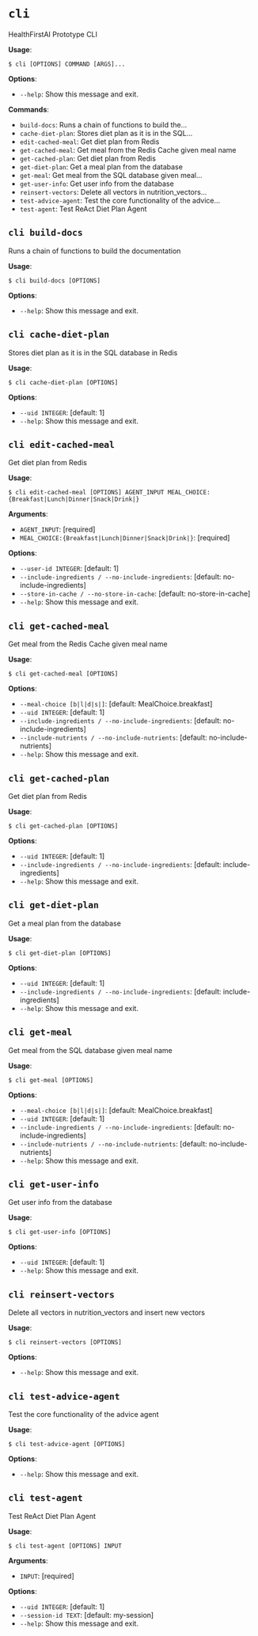 # `cli`

HealthFirstAI Prototype CLI

**Usage**:

```console
$ cli [OPTIONS] COMMAND [ARGS]...
```

**Options**:

* `--help`: Show this message and exit.

**Commands**:

* `build-docs`: Runs a chain of functions to build the...
* `cache-diet-plan`: Stores diet plan as it is in the SQL...
* `edit-cached-meal`: Get diet plan from Redis
* `get-cached-meal`: Get meal from the Redis Cache given meal name
* `get-cached-plan`: Get diet plan from Redis
* `get-diet-plan`: Get a meal plan from the database
* `get-meal`: Get meal from the SQL database given meal...
* `get-user-info`: Get user info from the database
* `reinsert-vectors`: Delete all vectors in nutrition_vectors...
* `test-advice-agent`: Test the core functionality of the advice...
* `test-agent`: Test ReAct Diet Plan Agent

## `cli build-docs`

Runs a chain of functions to build the documentation

**Usage**:

```console
$ cli build-docs [OPTIONS]
```

**Options**:

* `--help`: Show this message and exit.

## `cli cache-diet-plan`

Stores diet plan as it is in the SQL database in Redis

**Usage**:

```console
$ cli cache-diet-plan [OPTIONS]
```

**Options**:

* `--uid INTEGER`: [default: 1]
* `--help`: Show this message and exit.

## `cli edit-cached-meal`

Get diet plan from Redis

**Usage**:

```console
$ cli edit-cached-meal [OPTIONS] AGENT_INPUT MEAL_CHOICE:{Breakfast|Lunch|Dinner|Snack|Drink|}
```

**Arguments**:

* `AGENT_INPUT`: [required]
* `MEAL_CHOICE:{Breakfast|Lunch|Dinner|Snack|Drink|}`: [required]

**Options**:

* `--user-id INTEGER`: [default: 1]
* `--include-ingredients / --no-include-ingredients`: [default: no-include-ingredients]
* `--store-in-cache / --no-store-in-cache`: [default: no-store-in-cache]
* `--help`: Show this message and exit.

## `cli get-cached-meal`

Get meal from the Redis Cache given meal name

**Usage**:

```console
$ cli get-cached-meal [OPTIONS]
```

**Options**:

* `--meal-choice [b|l|d|s|]`: [default: MealChoice.breakfast]
* `--uid INTEGER`: [default: 1]
* `--include-ingredients / --no-include-ingredients`: [default: no-include-ingredients]
* `--include-nutrients / --no-include-nutrients`: [default: no-include-nutrients]
* `--help`: Show this message and exit.

## `cli get-cached-plan`

Get diet plan from Redis

**Usage**:

```console
$ cli get-cached-plan [OPTIONS]
```

**Options**:

* `--uid INTEGER`: [default: 1]
* `--include-ingredients / --no-include-ingredients`: [default: include-ingredients]
* `--help`: Show this message and exit.

## `cli get-diet-plan`

Get a meal plan from the database

**Usage**:

```console
$ cli get-diet-plan [OPTIONS]
```

**Options**:

* `--uid INTEGER`: [default: 1]
* `--include-ingredients / --no-include-ingredients`: [default: include-ingredients]
* `--help`: Show this message and exit.

## `cli get-meal`

Get meal from the SQL database given meal name

**Usage**:

```console
$ cli get-meal [OPTIONS]
```

**Options**:

* `--meal-choice [b|l|d|s|]`: [default: MealChoice.breakfast]
* `--uid INTEGER`: [default: 1]
* `--include-ingredients / --no-include-ingredients`: [default: no-include-ingredients]
* `--include-nutrients / --no-include-nutrients`: [default: no-include-nutrients]
* `--help`: Show this message and exit.

## `cli get-user-info`

Get user info from the database

**Usage**:

```console
$ cli get-user-info [OPTIONS]
```

**Options**:

* `--uid INTEGER`: [default: 1]
* `--help`: Show this message and exit.

## `cli reinsert-vectors`

Delete all vectors in nutrition_vectors and insert new vectors

**Usage**:

```console
$ cli reinsert-vectors [OPTIONS]
```

**Options**:

* `--help`: Show this message and exit.

## `cli test-advice-agent`

Test the core functionality of the advice agent

**Usage**:

```console
$ cli test-advice-agent [OPTIONS]
```

**Options**:

* `--help`: Show this message and exit.

## `cli test-agent`

Test ReAct Diet Plan Agent

**Usage**:

```console
$ cli test-agent [OPTIONS] INPUT
```

**Arguments**:

* `INPUT`: [required]

**Options**:

* `--uid INTEGER`: [default: 1]
* `--session-id TEXT`: [default: my-session]
* `--help`: Show this message and exit.
